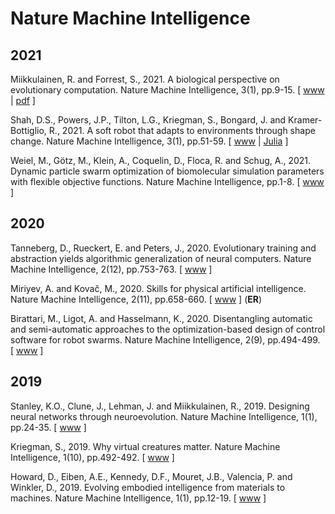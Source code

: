 # Nature Machine Intelligence

## 2021

Miikkulainen, R. and Forrest, S., 2021. A biological perspective on evolutionary computation. Nature Machine Intelligence, 3(1), pp.9-15. [ [www](https://www.nature.com/articles/s42256-020-00278-8) | [pdf](https://www.nature.com/articles/s42256-020-00278-8.epdf?sharing_token=qoEPvntBcc2S_ZlBQ_wNENRgN0jAjWel9jnR3ZoTv0PrBK3R4kZE5y0HtsI8l0Y3U7FtXpUF0uezvzKzs4AAjfv2tUMllj1B5Oog-ilkgJQEPtKk16MnsHg6GDKfM5KPlT-YPxzuQEOeIjsAkiyWbAWB43IYuqBcLojn7YoXQmQ%3D) ]

Shah, D.S., Powers, J.P., Tilton, L.G., Kriegman, S., Bongard, J. and Kramer-Bottiglio, R., 2021. A soft robot that adapts to environments through shape change. Nature Machine Intelligence, 3(1), pp.51-59. [ [www](https://www.nature.com/articles/s42256-020-00263-1) | [Julia](https://zenodo.org/record/4067077#.YS5HFDMzYuU) ]

Weiel, M., Götz, M., Klein, A., Coquelin, D., Floca, R. and Schug, A., 2021. Dynamic particle swarm optimization of biomolecular simulation parameters with flexible objective functions. Nature Machine Intelligence, pp.1-8. [ [www](https://www.nature.com/articles/s42256-021-00366-3) ]

## 2020

Tanneberg, D., Rueckert, E. and Peters, J., 2020. Evolutionary training and abstraction yields algorithmic generalization of neural computers. Nature Machine Intelligence, 2(12), pp.753-763. [ [www](https://www.nature.com/articles/s42256-020-00255-1) ]

Miriyev, A. and Kovač, M., 2020. Skills for physical artificial intelligence. Nature Machine Intelligence, 2(11), pp.658-660. [ [www](https://www.nature.com/articles/s42256-020-00258-y) ] (**ER**)

Birattari, M., Ligot, A. and Hasselmann, K., 2020. Disentangling automatic and semi-automatic approaches to the optimization-based design of control software for robot swarms. Nature Machine Intelligence, 2(9), pp.494-499. [ [www](https://www.nature.com/articles/s42256-020-0215-0) ]

## 2019

Stanley, K.O., Clune, J., Lehman, J. and Miikkulainen, R., 2019. Designing neural networks through neuroevolution. Nature Machine Intelligence, 1(1), pp.24-35. [ [www](https://www.nature.com/articles/s42256-018-0006-z) ]

Kriegman, S., 2019. Why virtual creatures matter. Nature Machine Intelligence, 1(10), pp.492-492. [ [www](https://www.nature.com/articles/s42256-019-0102-8) ]

Howard, D., Eiben, A.E., Kennedy, D.F., Mouret, J.B., Valencia, P. and Winkler, D., 2019. Evolving embodied intelligence from materials to machines. Nature Machine Intelligence, 1(1), pp.12-19. [ [www](https://www.nature.com/articles/s42256-018-0009-9) ]
